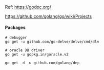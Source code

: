 Ref: https://godoc.org/

https://github.com/golang/go/wiki/Projects

#### Packages
```shell
# debugger
go get -u github.com/go-delve/delve/cmd/dlv

# oracle DB driver
go get -u gopkg.in/goracle.v2

go get -d -u github.com/golang/dep
```
